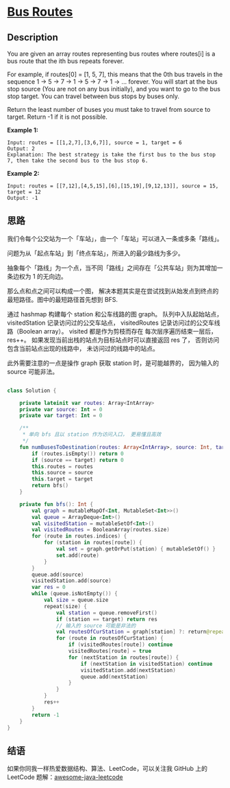 # [Bus Routes][title]

## Description
You are given an array routes representing bus routes where routes[i] is a bus route that the ith bus repeats forever.

For example, if routes[0] = [1, 5, 7], this means that the 0th bus travels in the sequence 1 -> 5 -> 7 -> 1 -> 5 -> 7 -> 1 -> ... forever.
You will start at the bus stop source (You are not on any bus initially), and you want to go to the bus stop target. You can travel between bus stops by buses only.

Return the least number of buses you must take to travel from source to target. Return -1 if it is not possible.

**Example 1:**
```text
Input: routes = [[1,2,7],[3,6,7]], source = 1, target = 6
Output: 2
Explanation: The best strategy is take the first bus to the bus stop 7, then take the second bus to the bus stop 6.
```

**Example 2:**
```text
Input: routes = [[7,12],[4,5,15],[6],[15,19],[9,12,13]], source = 15, target = 12
Output: -1
```

## 思路
我们令每个公交站为一个「车站」，由一个「车站」可以进入一条或多条「路线」。

问题为从「起点车站」到「终点车站」，所进入的最少路线为多少。

抽象每个「路线」为一个点，当不同「路线」之间存在「公共车站」则为其增加一条边权为 1 的无向边。

那么点和点之间可以构成一个图， 解决本题其实是在尝试找到从始发点到终点的最短路径。图中的最短路径首先想到 BFS.

通过 hashmap 构建每个 station 和公车线路的图 graph。
队列中入队起始站点，visitedStation 记录访问过的公交车站点， visitedRoutes 记录访问过的公交车线路（Boolean array）。 
visited 都是作为剪枝而存在
每次层序遍历结束一层后， res++。
如果发现当前出栈的站点为目标站点时可以直接返回 res 了， 否则访问包含当前站点出现的线路中， 未访问过的线路中的站点。

此外需要注意的一点是操作 graph 获取 station 时，是可能越界的， 因为输入的 source 可能非法。

```kotlin

class Solution {

    private lateinit var routes: Array<IntArray>
    private var source: Int = 0
    private var target: Int = 0

    /**
     * 单向 bfs 且以 station 作为访问入口， 更易懂且高效
     */
    fun numBusesToDestination(routes: Array<IntArray>, source: Int, target: Int): Int {
        if (routes.isEmpty()) return 0
        if (source == target) return 0
        this.routes = routes
        this.source = source
        this.target = target
        return bfs()
    }

    private fun bfs(): Int {
        val graph = mutableMapOf<Int, MutableSet<Int>>()
        val queue = ArrayDeque<Int>()
        val visitedStation = mutableSetOf<Int>()
        val visitedRoutes = BooleanArray(routes.size)
        for (route in routes.indices) {
            for (station in routes[route]) {
                val set = graph.getOrPut(station) { mutableSetOf() }
                set.add(route)
            }
        }
        queue.add(source)
        visitedStation.add(source)
        var res = 0
        while (queue.isNotEmpty()) {
            val size = queue.size
            repeat(size) {
                val station = queue.removeFirst()
                if (station == target) return res
                // 输入的 source 可能是非法的
                val routesOfCurStation = graph[station] ?: return@repeat
                for (route in routesOfCurStation) {
                    if (visitedRoutes[route]) continue
                    visitedRoutes[route] = true
                    for (nextStation in routes[route]) {
                        if (nextStation in visitedStation) continue
                        visitedStation.add(nextStation)
                        queue.add(nextStation)
                    }
                }
            }
            res++
        }
        return -1
    }
}

```




## 结语
如果你同我一样热爱数据结构、算法、LeetCode，可以关注我 GitHub 上的 LeetCode 题解：[awesome-java-leetcode][ajl]



[title]: https://leetcode.cn/problems/bus-routes/description/
[ajl]: https://github.com/Blankj/awesome-java-leetcode
